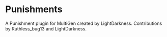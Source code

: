 # Punishments
A Punishment plugin for MultiGen created by LightDarkness. Contributions by Ruthless_bug13 and LightDarkness.
